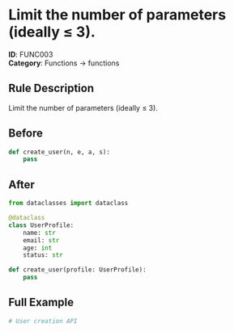 # Limit the number of parameters (ideally ≤ 3).

**ID**: FUNC003  
**Category**: Functions → functions

## Rule Description
Limit the number of parameters (ideally ≤ 3).

## Before
```python
def create_user(n, e, a, s):
    pass
```

## After  
```python
from dataclasses import dataclass

@dataclass
class UserProfile:
    name: str
    email: str
    age: int
    status: str

def create_user(profile: UserProfile):
    pass
```

## Full Example
```python
# User creation API
```
